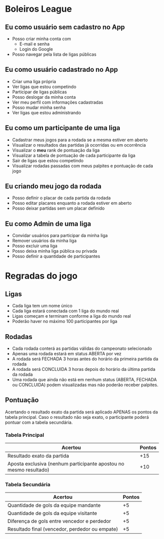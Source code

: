 
# Boleiros League

## Eu como usuário sem cadastro no App
 - Posso criar minha conta com
	 - E-mail e senha
	 - Login do Google
 - Posso navegar pela lista de ligas públicas

## Eu como usuário cadastrado no App
- Criar uma liga própria
- Ver ligas que estou competindo
- Participar de ligas públicas
- Posso deslogar da minha conta
- Ver meu perfil com informações cadastradas
- Posso mudar minha senha
- Ver ligas que estou administrando

## Eu como um participante de uma liga
- Cadastrar meus jogos para a rodada se a mesma estiver em aberto
- Visualizar o resultados das partidas já ocorridas ou em ocorrência
- Visualizar o **meu** rank de pontuação da liga
- Visualizar a tabela de pontuação de cada participante da liga
- Sair de ligas que estou competindo
- Visualizar rodadas passadas com meus palpites e pontuação de cada jogo

## Eu criando meu jogo da rodada
- Posso definir o placar de cada partida da rodada
- Posso editar placares enquanto a rodada estiver em aberto
- Posso deixar partidas sem um placar definido

## Eu como Admin de uma liga
- Convidar usuários para participar da minha liga
- Remover usuários da minha liga
- Posso excluir uma liga
- Posso deixa minha liga pública ou privada
- Posso definir a quantidade de participantes


# Regradas do jogo

## Ligas
- Cada liga tem um nome único
- Cada liga estará conectada com 1 liga do mundo real
- Ligas começam e terminam conforme a liga do mundo real
- Poderão haver no máximo 100 participantes por liga

## Rodadas
- Cada rodada conterá as partidas válidas do campeonato selecionado
- Apenas uma rodada estará em status ABERTA por vez
- A rodada será FECHADA 3 horas antes do horário da primeira partida da rodada
- A rodada será CONCLUIDA 3 horas depois do horário da última partida da rodada
- Uma rodada que ainda não está em nenhum status (ABERTA, FECHADA ou CONCLUIDA) podem visualizadas mas não poderão receber palpites.

## Pontuação
Acertando o resultado exato da partida será aplicado APENAS os pontos da tabela principal. Caso o resultado não seja exato, o participante poderá pontuar com a tabela secundária.

### Tabela Principal
| Acertou | Pontos |
|--|--|
| Resultado exato da partida | +15 |
| Aposta exclusiva (nenhum participante apostou no mesmo resultado) | +10 |

### Tabela Secundária
|Acertou| Pontos |
|--|--|
| Quantidade de gols da equipe mandante | +5 |
| Quantidade de gols da equipe visitante | +5 |
| Diferença de gols entre vencedor e perdedor | +5 |
| Resultado final (vencedor, perdedor ou empate) | +5 |
